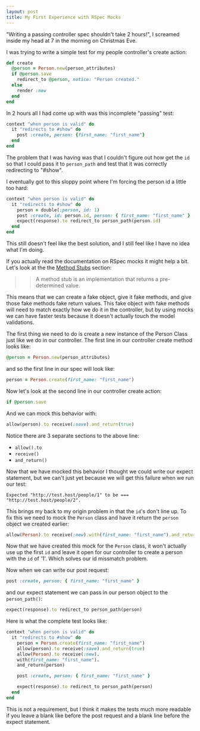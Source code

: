 ```yaml
---
layout: post
title: My First Experience with RSpec Mocks
---
```


"Writing a passing controller spec shouldn't take 2 hours!", I screamed inside my head at 7 in the morning on Christmas Eve.

I was trying to write a simple test for my people controller's create action:

```ruby
def create
  @person = Person.new(person_attributes)
  if @person.save
    redirect_to @person, notice: "Person created."
  else
    render :new
  end
end
```

In 2 hours all I had come up with was this incomplete "passing" test:

```ruby
context "when person is valid" do
  it "redirects to #show" do
    post :create, person: {first_name: "first_name"}
  end
end
```

The problem that I was having was that I couldn't figure out how get the `id` so that I could pass it to `person_path` and test that it was correctly redirecting to "#show".

I eventually got to this sloppy point where I'm forcing the person id a little too hard:

```ruby
context "when person is valid" do
  it "redirects to #show" do
    person = double(:person, id: 1)
    post :create, id: person.id, person: { first_name: "first_name" }
    expect(response).to redirect_to person_path(person.id)
  end
end
```

This still doesn't feel like the best solution, and I still feel like I have no idea what I'm doing.

If you actually read the documentation on RSpec mocks it might help a bit. Let's look at the the [Method Stubs](https://github.com/rspec/rspec-mocks#method-stubs) section:

>> A method stub is an implementation that returns a pre-determined value.

This means that we can create a fake object, give it fake methods, and give those fake methods fake return values. This fake object with fake methods will need to match exactly how we do it in the controller, but by using mocks we can have faster tests because it doesn't actually touch the model validations.

The first thing we need to do is create a new instance of the Person Class just like we do in our controller. The first line in our controller create method looks like:

```ruby
@person = Person.new(person_attributes)
```

and so the first line in our spec will look like:

```ruby
person = Person.create(first_name: "first_name")
```

Now let's look at the second line in our controller create action:

```ruby
if @person.save
```

And we can mock this behavior with:

```ruby
allow(person).to receive(:save).and_return(true)
```

Notice there are 3 separate sections to the above line:

- `allow().to`
- `receive()`
- `and_return()`

Now that we have mocked this behavior I thought we could write our expect statement, but we can't just yet because we will get this failure when we run our test:

    Expected "http://test.host/people/1" to be === "http://test.host/people/2".

This brings my back to my origin problem in that the `id`'s don't line up. To fix this we need to mock the `Person` class and have it return the `person` object we created earlier:

```ruby
allow(Person).to receive(:new).with(first_name: "first_name").and_return(person)
```

Now that we have created this mock for the `Person` class, it won't actually use up the first `id` and leave it open for our controller to create a person with the `id` of '1'. Which solves our id missmatch problem.

Now when we can write our post request:

```ruby
post :create, person: { first_name: "first_name" }
```

and our expect statement we can pass in our person object to the `person_path()`:

```ruby
expect(response).to redirect_to person_path(person)
```

Here is what the complete test looks like:

```ruby
context "when person is valid" do
  it "redirects to #show" do
    person = Person.create(first_name: "first_name")
    allow(person).to receive(:save).and_return(true)
    allow(Person).to receive(:new).
    with(first_name: "first_name").
    and_return(person)

    post :create, person: { first_name: "first_name" }

    expect(response).to redirect_to person_path(person)
  end
end
```

This is not a requirement, but I think it makes the tests much more readable if you leave a blank like before the post request and a blank line before the expect statement.
